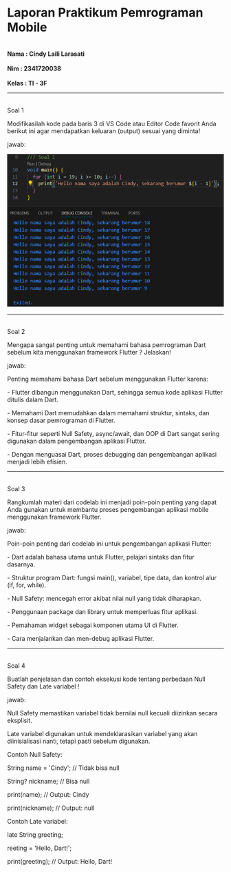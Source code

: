 # Laporan Praktikum Pemrograman Mobile

<br><b>Nama : Cindy Laili Larasati<br>
<br>Nim : 2341720038<br>
<br>Kelas : TI - 3F</b><br>

<hr>

<br>Soal 1<br>
<p>Modifikasilah kode pada baris 3 di VS Code atau Editor Code favorit Anda berikut ini agar mendapatkan keluaran (output) sesuai yang diminta!</p>
<p>jawab:</p>
<img src = "img/No_1.png">

<hr>

<br>Soal 2<br>
<p>Mengapa sangat penting untuk memahami bahasa pemrograman Dart sebelum kita menggunakan framework Flutter ? Jelaskan!</p>
<p>jawab:</p>
<p>Penting memahami bahasa Dart sebelum menggunakan Flutter karena:</p>
<p>- Flutter dibangun menggunakan Dart, sehingga semua kode aplikasi Flutter ditulis dalam Dart.</p>
<p>- Memahami Dart memudahkan dalam memahami struktur, sintaks, dan konsep dasar pemrograman di Flutter.</p>
<p>- Fitur-fitur seperti Null Safety, async/await, dan OOP di Dart sangat sering digunakan dalam pengembangan aplikasi Flutter.</p>
<p>- Dengan menguasai Dart, proses debugging dan pengembangan aplikasi menjadi lebih efisien.</p>

<hr>

<br>Soal 3<br>
<p>Rangkumlah materi dari codelab ini menjadi poin-poin penting yang dapat Anda gunakan untuk membantu proses pengembangan aplikasi mobile menggunakan framework Flutter.</p>
<p>jawab:</p>
<p>Poin-poin penting dari codelab ini untuk pengembangan aplikasi Flutter:</p>
<p>- Dart adalah bahasa utama untuk Flutter, pelajari sintaks dan fitur dasarnya.</p>
<p>- Struktur program Dart: fungsi main(), variabel, tipe data, dan kontrol alur (if, for, while).</p>
<p>- Null Safety: mencegah error akibat nilai null yang tidak diharapkan.</p>
<p>- Penggunaan package dan library untuk memperluas fitur aplikasi.</p>
<p>- Pemahaman widget sebagai komponen utama UI di Flutter.</p>
<p>- Cara menjalankan dan men-debug aplikasi Flutter.</p>

<hr>

<br>Soal 4<br>
<p>Buatlah penjelasan dan contoh eksekusi kode tentang perbedaan Null Safety dan Late variabel !</p>
<p>jawab:</p>
<p>Null Safety memastikan variabel tidak bernilai null kecuali diizinkan secara eksplisit.</p>
<p>Late variabel digunakan untuk mendeklarasikan variabel yang akan diinisialisasi nanti, tetapi pasti sebelum digunakan.</p>

<p>Contoh Null Safety:</p>
<p>String name = 'Cindy'; // Tidak bisa null</p>
<p>String? nickname; // Bisa null</p>
<p>print(name); // Output: Cindy</p>
<p>print(nickname); // Output: null</p>

<p>Contoh Late variabel:</p>
<p>late String greeting;</p>
<p>reeting = 'Hello, Dart!';</p>
<p>print(greeting); // Output: Hello, Dart!</p>
